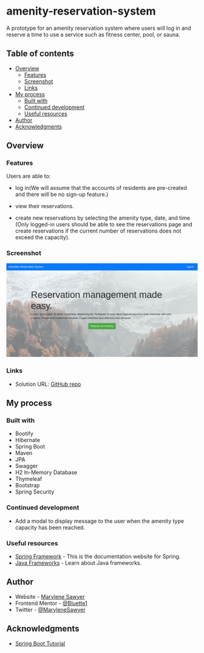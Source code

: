 # amenity-reservation-system

A prototype for an amenity reservation system where users will log in and reserve a time to use a service such as fitness center, pool, or sauna. 

## Table of contents

- [Overview](#overview)
  - [Features](#features)
  - [Screenshot](#screenshot)
  - [Links](#links)
- [My process](#my-process)
  - [Built with](#built-with)
  - [Continued development](#continued-development)
  - [Useful resources](#useful-resources)
- [Author](#author)
- [Acknowledgments](#acknowledgments)

## Overview

### Features

Users are able to:

- log in(We will assume that the accounts of residents are pre-created and there will be no sign-up feature.)

- view their reservations.
- create new reservations by selecting the amenity type, date, and time (Only logged-in users should be able to see the reservations page and create reservations if the current number of reservations does not exceed the capacity).

### Screenshot

![](./public/images/screenshot.png)


### Links

- Solution URL: [GitHub repo](https://github.com/Bluette1/amenity-reservation-system)

## My process

### Built with
- Bootify
- Hibernate
- Spring Boot
- Maven
- JPA
- Swagger
- H2 In-Memory Database
- Thymeleaf
- Bootstrap
- Spring Security

### Continued development

- Add a modal to display message to the user when the amenity type capacity has been reached.

### Useful resources

- [Spring Framework](https://spring.io/projects/spring-framework) - This is the documentation website for Spring.
- [Java Frameworks](https://data-flair.training/blogs/java-frameworks/) - Learn about Java frameworks.

## Author


- Website - [Marylene Sawyer](http://www.marylene.tech/)
- Frontend Mentor - [@Bluette1](https://www.frontendmentor.io/profile/Bluette1)
- Twitter - [@MaryleneSawyer](https://twitter.com/MaryleneSawyer)

## Acknowledgments

- [Spring Boot Tutorial](https://www.freecodecamp.org/news/spring-boot-tutorial-build-fast-modern-java-app/)

